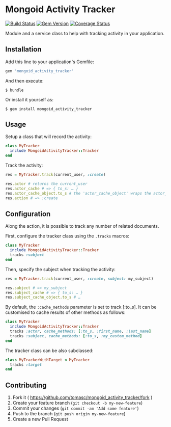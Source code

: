 # Mongoid Activity Tracker

[![Build Status](https://travis-ci.org/tomasc/mongoid_activity_tracker.svg)](https://travis-ci.org/tomasc/mongoid_activity_tracker) [![Gem Version](https://badge.fury.io/rb/mongoid_activity_tracker.svg)](http://badge.fury.io/rb/mongoid_activity_tracker) [![Coverage Status](https://img.shields.io/coveralls/tomasc/mongoid_activity_tracker.svg)](https://coveralls.io/r/tomasc/mongoid_activity_tracker)

Module and a service class to help with tracking activity in your application.

## Installation

Add this line to your application's Gemfile:

```Ruby
gem 'mongoid_activity_tracker'
```

And then execute:

```
$ bundle
```

Or install it yourself as:

```
$ gem install mongoid_activity_tracker
```

## Usage

Setup a class that will record the activity:

```Ruby
class MyTracker
  include MongoidActivityTracker::Tracker
end
```

Track the activity:

```Ruby
res = MyTracker.track(current_user, :create)

res.actor # returns the current_user
res.actor_cache # => { to_s: … }
res.actor_cache_object.to_s # the 'actor_cache_object' wraps the actor_cache hash into an OpenStruct
res.action # => :create
```

## Configuration

Along the action, it is possible to track any number of related documents.

First, configure the tracker class using the `.tracks` macros:

```Ruby
class MyTracker
  include MongoidActivityTracker::Tracker
  tracks :subject
end
```

Then, specify the subject when tracking the activity:

```Ruby
res = MyTracker.track(current_user, :create, subject: my_subject)

res.subject # => my_subject
res.subject_cache # => { to_s: … }
res.subject_cache_object.to_s # …
```

By default, the `:cache_methods` parameter is set to track [:to_s]. It can be customised to cache results of other methods as follows:

```Ruby
class MyTracker
  include MongoidActivityTracker::Tracker
  tracks :actor, cache_methods: [:to_s, :first_name, :last_name]
  tracks :subject, cache_methods: [:to_s, :my_custom_method]
end
```

The tracker class can be also subclassed:

```Ruby
class MyTrackerWithTarget < MyTracker
  tracks :target
end
```

## Contributing

1. Fork it ( https://github.com/tomasc/mongoid_activity_tracker/fork )
2. Create your feature branch (`git checkout -b my-new-feature`)
3. Commit your changes (`git commit -am 'Add some feature'`)
4. Push to the branch (`git push origin my-new-feature`)
5. Create a new Pull Request
